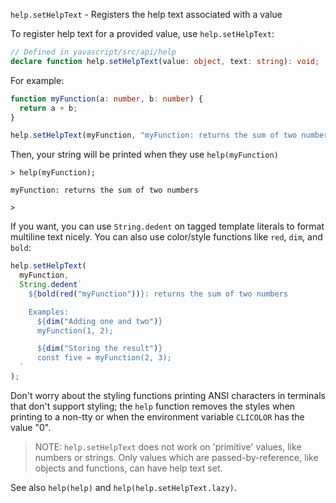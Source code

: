 `help.setHelpText` - Registers the help text associated with a value

To register help text for a provided value, use `help.setHelpText`:

```ts
// Defined in yavascript/src/api/help
declare function help.setHelpText(value: object, text: string): void;
```

For example:

```ts
function myFunction(a: number, b: number) {
  return a + b;
}

help.setHelpText(myFunction, "myFunction: returns the sum of two numbers");
```

Then, your string will be printed when they use `help(myFunction)`

```
> help(myFunction);

myFunction: returns the sum of two numbers

>
```

If you want, you can use `String.dedent` on tagged template literals to format multiline text nicely. You can also use color/style functions like `red`, `dim`, and `bold`:

```ts
help.setHelpText(
  myFunction,
  String.dedent`
    ${bold(red("myFunction"))}: returns the sum of two numbers

    Examples:
      ${dim("Adding one and two")}
      myFunction(1, 2);

      ${dim("Storing the result")}
      const five = myFunction(2, 3);
  `
);
```

Don't worry about the styling functions printing ANSI characters in terminals that don't support styling; the `help` function removes the styles when printing to a non-tty or when the environment variable `CLICOLOR` has the value "0".

> NOTE: `help.setHelpText` does not work on 'primitive' values, like numbers or strings. Only values which are passed-by-reference, like objects and functions, can have help text set.

See also `help(help)` and `help(help.setHelpText.lazy)`.

